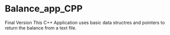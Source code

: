 # Balance_app_CPP
Final Version
This C++ Application uses basic data structres and pointers to return the balance from a text file. 
